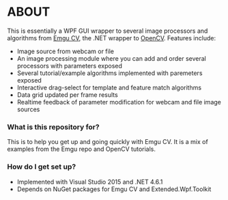 # ABOUT #

This is essentially a WPF GUI wrapper to several image processors and algorithms from [Emgu CV](http://www.emgu.com), the .NET wrapper to [OpenCV](https://opencv.org/).  Features include:
- Image source from webcam or file
- An image processing module where you can add and order several processors with parameters exposed
- Several tutorial/example algorithms implemented with paremeters exposed
- Interactive drag-select for template and feature match algorithms
- Data grid updated per frame results
- Realtime feedback of parameter modification for webcam and file image sources

### What is this repository for? ###

This is to help you get up and going quickly with Emgu CV.  It is a mix of examples from the Emgu repo and OpenCV tutorials.

### How do I get set up? ###

- Implemented with Visual Studio 2015 and .NET 4.6.1
- Depends on NuGet packages for Emgu CV and Extended.Wpf.Toolkit